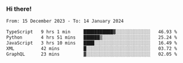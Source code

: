 ### Hi there!

<!--START_SECTION:waka-->

```txt
From: 15 December 2023 - To: 14 January 2024

TypeScript   9 hrs 1 min     ███████████▓░░░░░░░░░░░░░   46.93 %
Python       4 hrs 51 mins   ██████▒░░░░░░░░░░░░░░░░░░   25.24 %
JavaScript   3 hrs 10 mins   ████░░░░░░░░░░░░░░░░░░░░░   16.49 %
XML          42 mins         █░░░░░░░░░░░░░░░░░░░░░░░░   03.72 %
GraphQL      23 mins         ▓░░░░░░░░░░░░░░░░░░░░░░░░   02.05 %
```

<!--END_SECTION:waka-->
